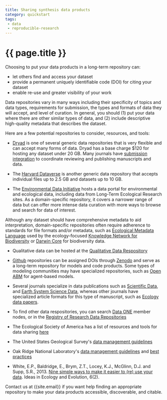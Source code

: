 ```yaml
---
title: Sharing synthesis data products
category: quickstart
tags:
 - data
 - reproducible-research
---
```


# {{ page.title }}

Choosing to put your data products in a long-term repository can:

* let others find and access your dataset
* provide a permanent uniquely identifiable code (DOI) for citing your dataset
* enable re-use and greater visibility of your work

Data repositories vary in many ways including their specificity of topics and data types, requirements for submission, the types and formats of data they will accept, and level of curation. In general, you should (1) put your data where there are other similar types of data, and (2) include descriptive high-quality metadata that describes the dataset. 

Here are a few potential repositories to consider, resources, and tools: 

* [Dryad](http://datadryad.org/) is one of several generic data repositories that is very flexible and can accept many forms of data. Dryad has a base charge $120 for hosting any dataset under 20 GB. Many journals have [submission integration](http://datadryad.org/pages/submissionIntegration) to coordinate reviewing and publishing manuscripts and data. 

* The [Harvard Dataverse](https://dataverse.harvard.edu/) is another generic data repository that accepts individual files up to 2.5 GB and datasets up to 10 GB. 

* The [Environmental Data Initiative](https://environmentaldatainitiative.org/) hosts a data portal for environmental and ecological data, including data from Long-Term Ecological Research sites. As a domain-specific repository, it covers a narrower range of data but can offer more intense data curation with more ways to browse and search for data of interest. 

Although any dataset should have comprehensive metadata to aid interpretation, domain-specific repositories often require adherence to standards for file formats and/or metadata, such as [Ecological Metadata Language](https://knb.ecoinformatics.org/) used by the ecology-focused [Knowledge Network for Biodiversity](https://knb.ecoinformatics.org/) or [Darwin Core](http://rs.tdwg.org/dwc/) for biodiversity data. 

* Qualitative data can be hosted at the [Qualitative Data Respository](https://qdr.syr.edu/)

* [Github](https://github.com/) repositories can be assigned DOIs through [Zenodo](https://guides.github.com/activities/citable-code/) and serve as a long-term repository for models and code products. Some types of modeling communities may have specialized repositories, such as [Open ABM](https://www.openabm.org/models) for agent-based models.

* Several journals specialize in data publications such as [Scientific Data](http://www.nature.com/sdata/), and [Earth System Science Data](http://www.earth-system-science-data.net/), whereas other journals have specialized article formats for this type of manuscript, such as [Ecology data papers](http://esajournals.onlinelibrary.wiley.com/hub/journal/10.1002/(ISSN)1939-9170/resources/data_paper_inst_ecy.html). 

* To find other data respositories, you can search [Data ONE](https://www.dataone.org/current-member-nodes) member nodes, or in the [Registry of Research Data Repositories](http://www.re3data.org/) 

* The Ecological Society of America has a list of resources and tools for data sharing [here](https://www.esa.org/esa/science/data-sharing/resources-and-tools/)

* The United States Geological Survey's [data management guidelines](https://www2.usgs.gov/datamanagement/index.php)

* Oak Ridge National Laboratory's [data management guidelines](https://daac.ornl.gov/PI/archive.shtml) and [best practices](https://daac.ornl.gov/PI/BestPractices-2010.pdf) 

* White, E.P., Baldridge, E., Brym, Z.T., Locey, K.J., McGlinn, D.J. and Supp, S.R., 2013. [Nine simple ways to make it easier to (re) use your data](http://ojs.library.queensu.ca/index.php/IEE/article/view/4608). Ideas in Ecology and Evolution, 6(2).  

Contact us at {{site.email}} if you want help finding an appropriate repository to make your data products accessible, discoverable, and citable.
